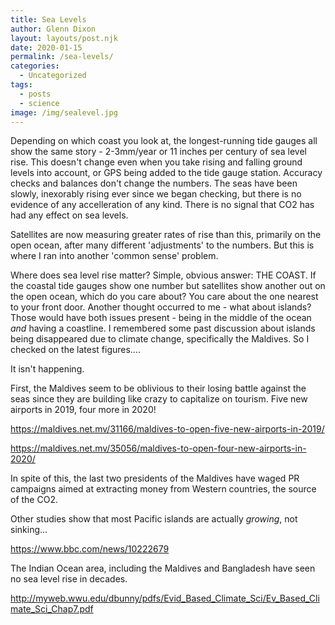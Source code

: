 ```yaml
---
title: Sea Levels
author: Glenn Dixon
layout: layouts/post.njk
date: 2020-01-15
permalink: /sea-levels/
categories:
  - Uncategorized
tags:
  - posts
  - science
image: /img/sealevel.jpg
---
```


Depending on which coast you look at, the longest-running tide gauges all show the same story - 2-3mm/year or 11 inches per century of sea level rise. This doesn't change even when you take rising and falling ground levels into account, or GPS being added to the tide gauge station. Accuracy checks and balances don't change the numbers. The seas have been slowly, inexorably rising ever since we began checking, but there is no evidence of any accelleration of any kind. There is no signal that CO2 has had any effect on sea levels.

Satellites are now measuring greater rates of rise than this, primarily on the open ocean, after many different 'adjustments' to the numbers. But this is where I ran into another 'common sense' problem.

Where does sea level rise matter? Simple, obvious answer: THE COAST. If the coastal tide gauges show one number but satellites show another out on the open ocean, which do you care about? You care about the one nearest to your front door. Another thought occurred to me - what about islands? Those would have both issues present - being in the middle of the ocean *and* having a coastline. I remembered some past discussion about islands being disappeared due to climate change, specifically the Maldives. So I checked on the latest figures....

It isn't happening.

First, the Maldives seem to be oblivious to their losing battle against the seas since they are building like crazy to capitalize on tourism. Five new airports in 2019, four more in 2020!

https://maldives.net.mv/31166/maldives-to-open-five-new-airports-in-2019/

https://maldives.net.mv/35056/maldives-to-open-four-new-airports-in-2020/

In spite of this, the last two presidents of the Maldives have waged PR campaigns aimed at extracting money from Western countries, the source of the CO2.

Other studies show that most Pacific islands are actually *growing*, not sinking...

https://www.bbc.com/news/10222679

The Indian Ocean area, including the Maldives and Bangladesh have seen no sea level rise in decades.

http://myweb.wwu.edu/dbunny/pdfs/Evid_Based_Climate_Sci/Ev_Based_Climate_Sci_Chap7.pdf

